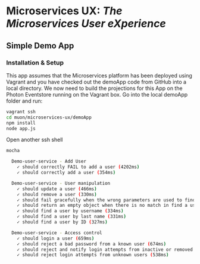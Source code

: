 # Microservices UX:  *The Microservices User eXperience*
## Simple Demo App

### Installation & Setup
This app assumes that the Microservices platform has been deployed using Vagrant and you have checked out the demoApp code from GitHub into a local directory. We now need to build the projections for this App on the Photon Eventstore running on the Vagrant box. Go into the local demoApp folder and run:

```bash
vagrant ssh
cd muon/microservices-ux/demoApp
npm install 
node app.js 
```

Open another ssh shell

```bash
mocha

  Demo-user-service - Add User
    ✓ should correctly FAIL to add a user (4202ms)
    ✓ should correctly add a user (354ms)

  Demo-user-service - User manipulation
    ✓ should update a user (466ms)
    ✓ should remove a user (330ms)
    ✓ should fail gracefully when the wrong parameters are used to find a user (210ms)
    ✓ should return an empty object when there is no match in find a user (335ms)
    ✓ should find a user by username (334ms)
    ✓ should find a user by last name (331ms)
    ✓ should find a user by ID (327ms)

  Demo-user-service - Access control
    ✓ should login a user (659ms)
    ✓ should reject a bad password from a known user (674ms)
    ✓ should reject and notify login attempts from inactive or removed users (669ms)
    ✓ should reject login attempts from unknown users (538ms)
```

